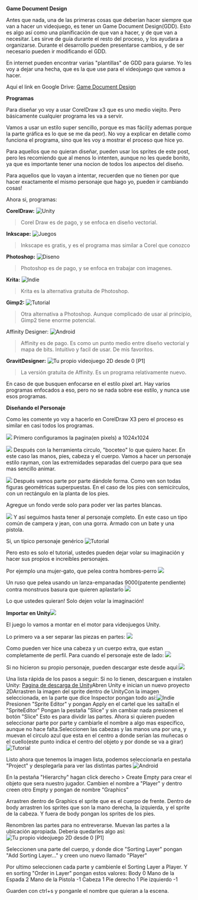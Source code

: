 **Game Document Design**

Antes que nada, una de las primeras cosas que deberían hacer siempre que van a hacer un videojuego, es tener un Game Document Design(GDD).
Esto es algo así como una planificación de que van a hacer, y de que van a necesitar. Les sirve de guía durante el resto del proceso, y los ayudara a organizarse. Durante el desarrollo pueden presentarse cambios, y de ser necesario pueden ir modificando el GDD.

En internet pueden encontrar varias "plantillas" de GDD para guiarse. Yo les voy a dejar una hecha, que es la que use para el videojuego que vamos a hacer.

Aquí el link en Google Drive:
[Game Document Design](https://docs.google.com/document/d/1Q5ek3lFbdvTW3mmWd9KCZGyrT9FiBXpHEpHPhT0T0tE/edit?usp=sharing)


**Programas**

Para diseñar yo voy a usar CorelDraw x3 que es uno medio viejito. Pero básicamente cualquier programa les va a servir.

Vamos a usar un estilo super sencillo, porque es mas fácil(y ademas porque la parte gráfica es lo que se me da peor). No voy a explicar en detalle como funciona el programa, sino que les voy a mostrar el proceso que hice yo.

Para aquellos que no quieran diseñar, pueden usar los sprites de este post, pero les recomiendo que al menos lo intenten, aunque no les quede bonito, ya que es importante tener una nocion de todos los aspectos del diseño.

Para aquellos que lo vayan a intentar, recuerden que no tienen por que hacer exactamente el mismo personaje que hago yo, pueden ir cambiando cosas!

Ahora si, programas:

**CorelDraw:**
![Unity](https://ugc.kn3.net/i/origin/https://i.ytimg.com/vi/qskmME2OeOU/maxresdefault.jpg "Unity")

> Corel Draw es de pago, y se enfoca en diseño vectorial.

**Inkscape:**
![Juegos](https://ugc.kn3.net/i/origin/http://imag.malavida.com/mvimgbig/download-fs/inkscape-6048-4.jpg "Juegos")

> Inkscape es gratis, y es el programa mas similar a Corel que conozco

**Photoshop:**
![Diseno](https://ugc.kn3.net/i/origin/https://helpx.adobe.com/content/dam/help/en/photoshop/how-to/lightroom-photoshop-overview/_jcr_content/main-pars/image0/photoshop.jpg "Diseno")

> Photoshop es de pago, y se enfoca en trabajar con imagenes.

**Krita:**
![Indie](https://ugc.kn3.net/i/origin/https://www.kde.org/images/screenshots/krita.png "Indie")

> Krita es la alternativa gratuita de Photoshop.

**Gimp2:**
![Tutorial](https://ugc.kn3.net/i/origin/https://upload.wikimedia.org/wikipedia/commons/c/ce/Gimp2-3.png "Tutorial")

> Otra alternativa a Photoshop. Aunque complicado de usar al principio, Gimp2 tiene enorme potencial.

Affinity Designer:
![Android](https://ugc.kn3.net/i/origin/http://www.graphics.com/sites/default/files/affinity2_3.jpg "Android")

> Affinity es de pago. Es como un punto medio entre diseño vectorial y mapa de bits. Intuitivo y facil de usar. De mis favoritos.

**GravitDesigner:**
![Tu propio videojuego 2D desde 0 [P1]](https://ugc.kn3.net/i/origin/http://jesseshowalter.com/assets/uploads/images/gravit-designer.jpg "Tu propio videojuego 2D desde 0 [P1]")

> La versión gratuita de Affinity. Es un programa relativamente nuevo.

En caso de que busquen enfocarse en el estilo pixel art. Hay varios programas enfocados a eso, pero no se nada sobre ese estilo, y nunca use esos programas.



**Diseñando el Personaje**

Como les comente yo voy a hacerlo en CorelDraw X3 pero el proceso es similar en casi todos los programas.

[![](https://k61.kn3.net/taringa/2/9/9/9/B/1/RichLazydog/C5A.png)](http:////kn3.net/RichLazydog/61-2-9-9-9-B-1-C5A-PNG.html)
Primero configuramos la pagina(en pixels) a 1024x1024

[![](https://k60.kn3.net/taringa/9/9/9/4/3/7/RichLazydog/FB8.png)](http:////kn3.net/RichLazydog/60-9-9-9-4-3-7-FB8-PNG.html)
Después con la herramienta circulo, "boceteo" lo que quiero hacer. En este caso las manos, pies, cabeza y el cuerpo.
Vamos a hacer un personaje estilo rayman, con las extremidades separadas del cuerpo para que sea mas sencillo animar.

[![](https://k61.kn3.net/taringa/F/C/A/9/B/A/RichLazydog/76F.png)](http:////kn3.net/RichLazydog/61-F-C-A-9-B-A-76F-PNG.html)
Después vamos parte por parte dándole forma. Como ven son todas figuras geométricas superpuestas. En el caso de los pies con semicírculos, con un rectángulo en la planta de los pies.

Agregue un fondo verde solo para poder ver las partes blancas.

[![](https://k61.kn3.net/taringa/7/8/4/A/E/E/RichLazydog/CEE.png)](http:////kn3.net/RichLazydog/61-7-8-4-A-E-E-CEE-PNG.html)
Y así seguimos hasta tener al personaje completo. En este caso un tipo común de campera y jean, con una gorra. Armado con un bate y una pistola.

Si, un típico personaje genérico ![Tutorial](https://o1.t26.net/images/smiles/smile.gif "Tutorial")

Pero esto es solo el tutorial, ustedes pueden dejar volar su imaginación y hacer sus propios e increíbles personajes.

Por ejemplo una mujer-gato, que pelea contra hombres-perro
[![](https://k60.kn3.net/taringa/8/E/6/E/1/2/RichLazydog/927.png)](http:////kn3.net/RichLazydog/60-8-E-6-E-1-2-927-PNG.html)

Un ruso que pelea usando un lanza-empanadas 9000(patente pendiente) contra monstruos basura que quieren aplastarlo
[![](https://k61.kn3.net/taringa/4/2/A/D/4/E/RichLazydog/D02.png)](http:////kn3.net/RichLazydog/61-4-2-A-D-4-E-D02-PNG.html)

Lo que ustedes quieran! Solo dejen volar la imaginación!




**Importar en Unity**[![](https://k60.kn3.net/taringa/0/C/A/9/E/E/RichLazydog/939.png)](http:////kn3.net/RichLazydog/60-0-C-A-9-E-E-939-PNG.html)

El juego lo vamos a montar en el motor para videojuegos Unity.

Lo primero va a ser separar las piezas en partes:
[![](https://k61.kn3.net/taringa/F/E/5/E/D/0/RichLazydog/EAC.png)](http:////kn3.net/RichLazydog/61-F-E-5-E-D-0-EAC-PNG.html)

Como pueden ver hice una cabeza y un cuerpo extra, que estan completamente de perfil. Para cuando el personaje este de lado:
[![](https://k61.kn3.net/taringa/2/1/4/D/D/E/RichLazydog/994.png)](http:////kn3.net/RichLazydog/61-2-1-4-D-D-E-994-PNG.html)

Si no hicieron su propio personaje, pueden descargar este desde aquí:[![](https://k61.kn3.net/taringa/0/A/5/8/9/4/RichLazydog/52D.png)](http:////kn3.net/RichLazydog/61-0-A-5-8-9-4-52D-PNG.html)

Una lista rápida de los pasos a seguir:
Si no lo tienen, descarguen e instalen Unity: [Pagina de descarga de Unity](https://unity3d.com/es/get-unity/download)Abren Unity e inician un nuevo proyecto 2DArrastren la imagen del sprite dentro de UnityCon la imagen seleccionada, en la parte que dice Inspector pongan todo así:![Indie](https://ugc.kn3.net/i/origin/https://i.gyazo.com/7d9a93e1315d5faebaa7bfc5ef186246.png "Indie")
Presionen "Sprite Editor" y pongan Apply en el cartel que les saltaEn el "SpriteEditor" Pongan la pestaña "Slice" y sin cambiar nada presionen el botón "Slice" Esto es para dividir las partes. Ahora si quieren pueden seleccionar parte por parte y cambiarle el nombre a algo mas especifico, aunque no hace falta.Seleccionen las cabezas y las manos una por una, y muevan el circulo azul que esta en el centro a donde serian las muñecas o el cuello(este punto indica el centro del objeto y por donde se va a girar)![Tutorial](https://ugc.kn3.net/i/origin/https://i.gyazo.com/06deb246f8a4978302ec5451cf86f5cb.png "Tutorial")

Listo ahora que tenemos la imagen lista, podemos seleccionarla en pestaña "Project" y desplegarla para ver las distintas partes
![Android](https://ugc.kn3.net/i/origin/https://gyazo.com/37cfcda2cee4bf5c806e78a675e6e16a "Android")

En la pestaña "Hierarchy" hagan click derecho > Create Empty para crear el objeto que sera nuestro jugador. Cambien el nombre a "Player" y dentro creen otro Empty y pongan de nombre "Graphics"

Arrastren dentro de Graphics el sprite que es el cuerpo de frente. Dentro de body arrastren los sprites que son la mano derecha, la izquierda, y el sprite de la cabeza. Y fuera de body pongan los sprites de los pies.

Renombren las partes para no entreverarse. Muevan las partes a la ubicación apropiada. Deberia quedarles algo así:
![Tu propio videojuego 2D desde 0 [P1]](https://ugc.kn3.net/i/origin/https://i.gyazo.com/3e7ac48ed89c5fbf5bab884dff31f59b.png "Tu propio videojuego 2D desde 0 [P1]")

Seleccionen una parte del cuerpo, y donde dice "Sorting Layer" pongan "Add Sorting Layer..." y creen uno nuevo llamado "Player"

Por ultimo seleccionen cada parte y cambienle el Sorting Layer a Player. Y en sorting "Order in Layer" pongan estos valores:
Body 0
Mano de la Espada 2
Mano de la Pistola -1
Cabeza 1
Pie derecho 1
Pie izquierdo -1

Guarden con ctrl+s y ponganle el nombre que quieran a la escena.
